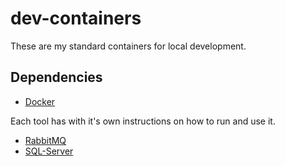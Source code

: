 # dev-containers

These are my standard containers for local development.

## Dependencies 

- [Docker](https://docs.docker.com/get-docker/)

Each tool has with it's own instructions on how to run and use it.

- [RabbitMQ](https://github.com/raschmitt/dev-containers/tree/main/rabbitmq)
- [SQL-Server](https://github.com/raschmitt/dev-containers/tree/main/sql-server)
